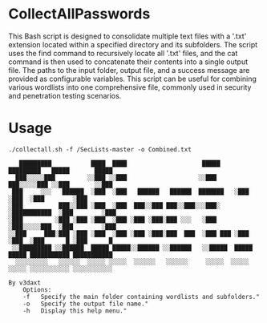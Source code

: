 # CollectAllPasswords
 
 
This Bash script is designed to consolidate multiple text files with a '.txt' extension located within a specified directory and its subfolders. The script uses the find command to recursively locate all '.txt' files, and the cat command is then used to concatenate their contents into a single output file. The paths to the input folder, output file, and a success message are provided as configurable variables. This script can be useful for combining various wordlists into one comprehensive file, commonly used in security and penetration testing scenarios.

# Usage
```
./collectall.sh -f /SecLists-master -o Combined.txt

   █████████           ████  ████                     █████      █████████   █████       █████         
  ███░░░░░███         ░░███ ░░███                    ░░███      ███░░░░░███ ░░███       ░░███          
 ███     ░░░   ██████  ░███  ░███   ██████   ██████  ███████   ░███    ░███  ░███        ░███          
░███          ███░░███ ░███  ░███  ███░░███ ███░░███░░░███░    ░███████████  ░███        ░███          
░███         ░███ ░███ ░███  ░███ ░███ ░███░███ ░░░   ░███     ░███░░░░░███  ░███        ░███          
░░███     ███░███ ░███ ░███  ░███ ░███ ░███░███  ███  ░███ ███ ░███    ░███  ░███      █ ░███      █   
 ░░█████████ ░░██████  █████ █████░░██████ ░░██████   ░░█████  █████   █████ ███████████ ███████████   
  ░░░░░░░░░   ░░░░░░  ░░░░░ ░░░░░  ░░░░░░   ░░░░░░     ░░░░░  ░░░░░   ░░░░░ ░░░░░░░░░░░ ░░░░░░░░░░░    
                                                                                          By v3daxt 
    Options:
    -f   Specify the main folder containing wordlists and subfolders."
    -o   Specify the output file name."
    -h   Display this help menu."



```
